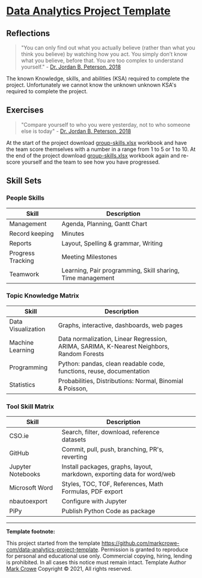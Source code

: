 
# [Data Analytics Project Template](./../../..)

## Reflections

> "You can only find out what you actually believe (rather than what you think you believe) by watching how you act. You simply don’t know what you believe, before that. You are too complex to understand yourself." - [Dr. Jordan B. Peterson, 2018](https://www.jordanbpeterson.com/12-rules-for-life/)

The known Knowledge, skills, and abilities (KSA) required to complete the project. Unfortunately we cannot know the unknown unknown KSA's required to complete the project.

## Exercises

> "Compare yourself to who you were yesterday, not to who someone else is today" - [Dr. Jordan B. Peterson, 2018](https://www.jordanbpeterson.com/12-rules-for-life/)

At the start of the project download [group-skills.xlsx](./../artifacts/group-skills.xlsx) workbook and have the team score themselves with a number in a range from 1 to 5 or 1 to 10. At the end of the project download [group-skills.xlsx](./../artifacts/group-skills.xlsx) workbook again and re-score yourself and the team to see how you have progressed.

## Skill Sets

### People Skills

| Skill             | Description                                                | &nbsp; |
|-------------------|------------------------------------------------------------|--------|
| Management        | Agenda, Planning,  Gantt Chart                             | &nbsp; |
| Record keeping    | Minutes                                                    | &nbsp; |
| Reports           | Layout, Spelling & grammar, Writing                        | &nbsp; |
| Progress Tracking | Meeting Milestones                                         | &nbsp; |
| Teamwork          | Learning, Pair programming, Skill sharing, Time management | &nbsp; |

### Topic Knowledge Matrix

| Skill              | Description                                                                               | &nbsp; |
|--------------------|-------------------------------------------------------------------------------------------|--------|
| Data Visualization | Graphs, interactive, dashboards, web pages                                                | &nbsp; |
| Machine Learning   | Data normalization, Linear Regression, ARIMA, SARIMA, K-Nearest Neighbors, Random Forests | &nbsp; |
| Programming        | Python: pandas, clean readable code, functions, reuse, documentation                      | &nbsp; |
| Statistics         | Probabilities, Distributions: Normal, Binomial & Poisson,                                 | &nbsp; |

### Tool Skill Matrix

| Skill             | Description                                                             | &nbsp; |
|-------------------|-------------------------------------------------------------------------|--------|
| CSO.ie            | Search, filter, download, reference datasets                            | &nbsp; |
| GitHub            | Commit, pull, push, branching, PR's, reverting                          | &nbsp; |
| Jupyter Notebooks | Install packages, graphs, layout, markdown, exporting data for word/web | &nbsp; |
| Microsoft Word    | Styles, TOC, TOF, References, Math Formulas, PDF export                 | &nbsp; |
| nbautoexport      | Configure with Jupyter                                                  | &nbsp; |
| PiPy              | Publish Python Code as package                                          | &nbsp; |

---
**Template footnote:**

This project started from the template <https://github.com/markcrowe-com/data-analytics-project-template>. Permission is granted to reproduce for personal and educational use only. Commercial copying, hiring, lending is prohibited. In all cases this notice must remain intact. Template Author [Mark Crowe](https://github.com/markcrowe-com/) Copyright &copy; 2021, All rights reserved.
